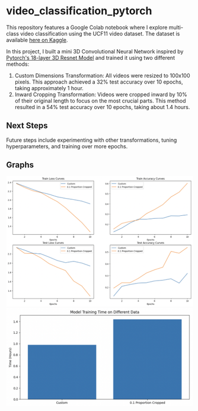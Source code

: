 # video_classification_pytorch
This repository features a Google Colab notebook where I explore multi-class video classification using the UCF11 video dataset. The dataset is available [here on Kaggle](https://www.kaggle.com/datasets/khanhvudo72/ucf11updated).

In this project, I built a mini 3D Convolutional Neural Network inspired by [Pytorch's 18-layer 3D Resnet Model](https://pytorch.org/vision/main/models/generated/torchvision.models.video.r3d_18.html) and trained it using two different methods:
1. Custom Dimensions Transformation: All videos were resized to 100x100 pixels. This approach achieved a 32% test accuracy over 10 epochs, taking approximately 1 hour.
2. Inward Cropping Transformation: Videos were cropped inward by 10% of their original length to focus on the most crucial parts. This method resulted in a 54% test accuracy over 10 epochs, taking about 1.4 hours.

## Next Steps
Future steps include experimenting with other transformations, tuning hyperparameters, and training over more epochs.

## Graphs
![Accuracy and Loss](https://github.com/pkirti33/video_classification_pytorch/blob/main/pictures/acc_loss_graphs.png)
![Time](https://github.com/pkirti33/video_classification_pytorch/blob/main/pictures/time_barchart.png)
